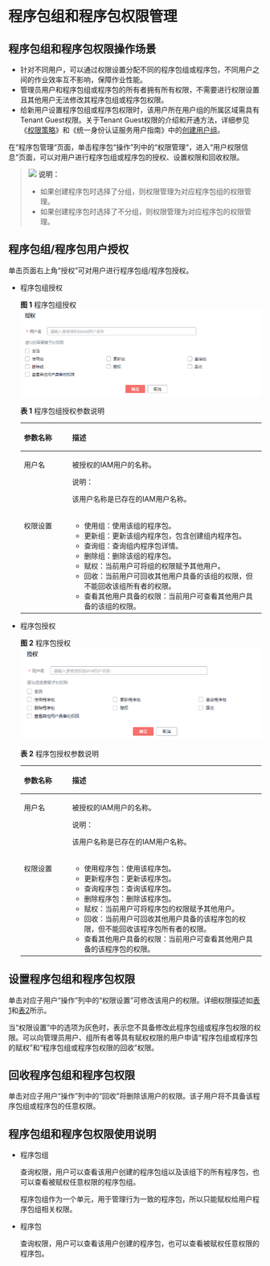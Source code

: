 # 程序包组和程序包权限管理<a name="dli_01_0477"></a>

## 程序包组和程序包权限操作场景<a name="section1864417525477"></a>

-   针对不同用户，可以通过权限设置分配不同的程序包组或程序包，不同用户之间的作业效率互不影响，保障作业性能。
-   管理员用户和程序包组或程序包的所有者拥有所有权限，不需要进行权限设置且其他用户无法修改其程序包组或程序包权限。
-   给新用户设置程序包组或程序包权限时，该用户所在用户组的所属区域需具有Tenant Guest权限。关于Tenant Guest权限的介绍和开通方法，详细参见《[权限策略](https://support.huaweicloud.com/usermanual-permissions/iam_01_0001.html)》和《统一身份认证服务用户指南》中的[创建用户组](https://support.huaweicloud.com/usermanual-iam/iam_03_0001.html)。

在“程序包管理“页面，单击程序包“操作”列中的“权限管理“，进入“用户权限信息”页面，可以对用户进行程序包组或程序包的授权、设置权限和回收权限。

>![](public_sys-resources/icon-note.gif) **说明：**   
>-   如果创建程序包时选择了分组，则权限管理为对应程序包组的权限管理。  
>-   如果创建程序包时选择了不分组，则权限管理为对应程序包的权限管理。  

## 程序包组/程序包用户授权<a name="section18580236204616"></a>

单击页面右上角“授权”可对用户进行程序包组/程序包授权。

-   程序包组授权

    **图 1**  程序包组授权<a name="fig17112205516288"></a>  
    ![](figures/程序包组授权.png "程序包组授权")

    **表 1**  程序包组授权参数说明

    <a name="table197423318295"></a>
    <table><thead align="left"><tr id="row5974123362914"><th class="cellrowborder" valign="top" width="20%" id="mcps1.2.3.1.1"><p id="p12974163317297"><a name="p12974163317297"></a><a name="p12974163317297"></a>参数名称</p>
    </th>
    <th class="cellrowborder" valign="top" width="80%" id="mcps1.2.3.1.2"><p id="p8974123332914"><a name="p8974123332914"></a><a name="p8974123332914"></a>描述</p>
    </th>
    </tr>
    </thead>
    <tbody><tr id="row397519332291"><td class="cellrowborder" valign="top" width="20%" headers="mcps1.2.3.1.1 "><p id="p297519331295"><a name="p297519331295"></a><a name="p297519331295"></a>用户名</p>
    </td>
    <td class="cellrowborder" valign="top" width="80%" headers="mcps1.2.3.1.2 "><p id="p16975183302914"><a name="p16975183302914"></a><a name="p16975183302914"></a>被授权的IAM用户的名称。</p>
    <div class="note" id="note69752033182914"><a name="note69752033182914"></a><a name="note69752033182914"></a><span class="notetitle"> 说明： </span><div class="notebody"><p id="p17975033122912"><a name="p17975033122912"></a><a name="p17975033122912"></a>该用户名称是已存在的IAM用户名称。</p>
    </div></div>
    </td>
    </tr>
    <tr id="row897593352911"><td class="cellrowborder" valign="top" width="20%" headers="mcps1.2.3.1.1 "><p id="p13975193372914"><a name="p13975193372914"></a><a name="p13975193372914"></a>权限设置</p>
    </td>
    <td class="cellrowborder" valign="top" width="80%" headers="mcps1.2.3.1.2 "><a name="ul1773202816344"></a><a name="ul1773202816344"></a><ul id="ul1773202816344"><li>使用组：使用该组的程序包。</li><li>更新组：更新该组内程序包，包含创建组内程序包。</li><li>查询组：查询组内程序包详情。</li><li>删除组：删除该组的程序包。</li><li>赋权：当前用户可将组的权限赋予其他用户。</li><li>回收：当前用户可回收其他用户具备的该组的权限，但不能回收该组所有者的权限。</li><li>查看其他用户具备的权限：当前用户可查看其他用户具备的该组的权限。</li></ul>
    </td>
    </tr>
    </tbody>
    </table>

-   程序包授权

    **图 2**  程序包授权<a name="fig98231934121911"></a>  
    ![](figures/程序包授权.png "程序包授权")

    **表 2**  程序包授权参数说明

    <a name="table1382533416195"></a>
    <table><thead align="left"><tr id="row9823334141919"><th class="cellrowborder" valign="top" width="20%" id="mcps1.2.3.1.1"><p id="p68231034101915"><a name="p68231034101915"></a><a name="p68231034101915"></a>参数名称</p>
    </th>
    <th class="cellrowborder" valign="top" width="80%" id="mcps1.2.3.1.2"><p id="p1682323415199"><a name="p1682323415199"></a><a name="p1682323415199"></a>描述</p>
    </th>
    </tr>
    </thead>
    <tbody><tr id="row5824133411918"><td class="cellrowborder" valign="top" width="20%" headers="mcps1.2.3.1.1 "><p id="p3824133416199"><a name="p3824133416199"></a><a name="p3824133416199"></a>用户名</p>
    </td>
    <td class="cellrowborder" valign="top" width="80%" headers="mcps1.2.3.1.2 "><p id="p1082463419195"><a name="p1082463419195"></a><a name="p1082463419195"></a>被授权的IAM用户的名称。</p>
    <div class="note" id="note1382473491910"><a name="note1382473491910"></a><a name="note1382473491910"></a><span class="notetitle"> 说明： </span><div class="notebody"><p id="p20824133419195"><a name="p20824133419195"></a><a name="p20824133419195"></a>该用户名称是已存在的IAM用户名称。</p>
    </div></div>
    </td>
    </tr>
    <tr id="row19825173412194"><td class="cellrowborder" valign="top" width="20%" headers="mcps1.2.3.1.1 "><p id="p5824163410193"><a name="p5824163410193"></a><a name="p5824163410193"></a>权限设置</p>
    </td>
    <td class="cellrowborder" valign="top" width="80%" headers="mcps1.2.3.1.2 "><a name="ul582573416199"></a><a name="ul582573416199"></a><ul id="ul582573416199"><li>使用程序包：使用该程序包。</li><li>更新程序包：更新该程序包。</li><li>查询程序包：查询该程序包。</li><li>删除程序包：删除该程序包。</li><li>赋权：当前用户可将程序包的权限赋予其他用户。</li><li>回收：当前用户可回收其他用户具备的该程序包的权限，但不能回收该程序包所有者的权限。</li><li>查看其他用户具备的权限：当前用户可查看其他用户具备的该程序包的权限。</li></ul>
    </td>
    </tr>
    </tbody>
    </table>


## 设置程序包组和程序包权限<a name="section1310714327522"></a>

单击对应子用户“操作”列中的“权限设置”可修改该用户的权限。详细权限描述如[表1](#table197423318295)和[表2](#table1382533416195)所示。

当“权限设置”中的选项为灰色时，表示您不具备修改此程序包组或程序包权限的权限。可以向管理员用户、组所有者等具有赋权权限的用户申请“程序包组或程序包的赋权”和“程序包组或程序包权限的回收”权限。

## 回收程序包组和程序包权限<a name="section12864102317535"></a>

单击对应子用户“操作”列中的“回收”将删除该用户的权限。该子用户将不具备该程序包组或程序包的任意权限。

## 程序包组和程序包权限使用说明<a name="section1235152914400"></a>

-   程序包组

    查询权限，用户可以查看该用户创建的程序包组以及该组下的所有程序包，也可以查看被赋权任意权限的程序包组。

    程序包组作为一个单元，用于管理行为一致的程序包，所以只能赋权给用户程序包组相关权限。

-   程序包

    查询权限，用户可以查看该用户创建的程序包，也可以查看被赋权任意权限的程序包。


